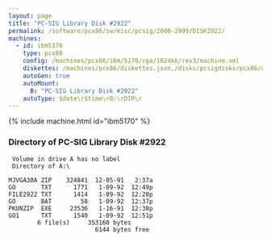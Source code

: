 ```yaml
---
layout: page
title: "PC-SIG Library Disk #2922"
permalink: /software/pcx86/sw/misc/pcsig/2000-2999/DISK2922/
machines:
  - id: ibm5170
    type: pcx86
    config: /machines/pcx86/ibm/5170/cga/1024kb/rev3/machine.xml
    diskettes: /machines/pcx86/diskettes.json,/disks/pcsigdisks/pcx86/diskettes.json
    autoGen: true
    autoMount:
      B: "PC-SIG Library Disk #2922"
    autoType: $date\r$time\rB:\rDIR\r
---
```


{% include machine.html id="ibm5170" %}

### Directory of PC-SIG Library Disk #2922

     Volume in drive A has no label
     Directory of A:\

    MJVGA30A ZIP    324841  12-05-91   2:37a
    GO       TXT      1771   1-09-92  12:49p
    FILE2922 TXT      1414   1-09-92  12:20p
    GO       BAT        58   1-09-92  12:37p
    PKUNZIP  EXE     23536   1-16-91  12:38p
    GO1      TXT      1540   1-09-92  12:51p
            6 file(s)     353160 bytes
                            6144 bytes free
